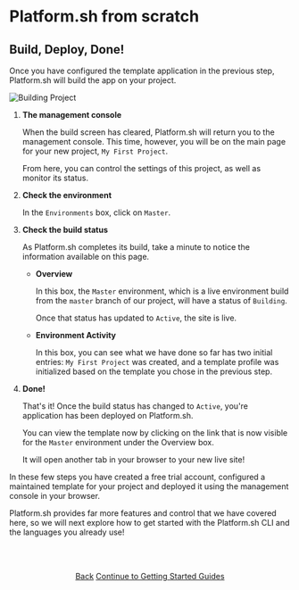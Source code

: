 # Platform.sh from scratch

## Build, Deploy, Done!

Once you have configured the template application in the previous step, Platform.sh will build the app on your project.

   ![Building Project](/images/getting-started/building-project.png)

1. **The management console**

   When the build screen has cleared, Platform.sh will return you to the management console. This time, however, you will be on the main page for your new project, `My First Project`.
   
   From here, you can control the settings of this project, as well as monitor its status.
   
2. **Check the environment**

   In the `Environments` box, click on `Master`.
   
3. **Check the build status**

   As Platform.sh completes its build, take a minute to notice the information available on this page.
   
   * **Overview**
   
      In this box, the `Master` environment, which is a live environment build from the `master` branch of our project, will have a status of `Building`. 
      
      Once that status has updated to `Active`, the site is live.
      
   * **Environment Activity**
   
      In this box, you can see what we have done so far has two initial entries: `My First Project` was created, and a template profile was initialized based on the template you chose in the previous step.
   
4. **Done!**

   That's it! Once the build status has changed to `Active`, you're application has been deployed on Platform.sh.
   
   You can view the template now by clicking on the link that is now visible for the `Master` environment under the Overview box. 
   
   It will open another tab in your browser to your new live site!
   
   
In these few steps you have created a free trial account, configured a maintained template for your project and deployed it using the management console in your browser. 

Platform.sh provides far more features and control that we have covered here, so we will next explore how to get started with the Platform.sh CLI and the languages you already use!

<html>
<head>
<link rel="stylesheet" href="/styles/styles.css">
</head>
<body>

<br/><br/>

<center>

<a href="/gettingstarted/languages/php/demo/step-2.html" class="buttongen small">Back</a>
<a href="/gettingstarted/languages/php.html" class="buttongen small">Continue to Getting Started Guides</a>

</center>

<br/><br/>

</body>
</html>
